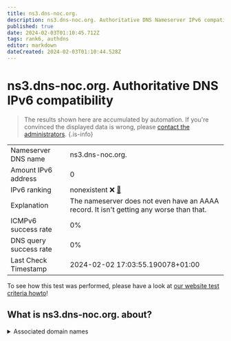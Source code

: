 ```yaml
---
title: ns3.dns-noc.org.
description: ns3.dns-noc.org. Authoritative DNS Nameserver IPv6 compatibility
published: true
date: 2024-02-03T01:10:45.712Z
tags: rank6, authdns
editor: markdown
dateCreated: 2024-02-03T01:10:44.528Z
---
```


# ns3.dns-noc.org. Authoritative DNS IPv6 compatibility

> The results shown here are accumulated by automation. If you're convinced the displayed data is wrong, please [contact the administrators](/howto/chat). 
{.is-info}




|   |   |
| - | - |
| Nameserver DNS name | ns3.dns-noc.org.
| Amount IPv6 address | 0
| IPv6 ranking | nonexistent :x: [🔗](/howto/ranking) |
| Explanation | The nameserver does not even have an AAAA record. It isn't getting any worse than that. |
| ICMPv6 success rate | 0%|
| DNS query success rate | 0% |
| Last Check Timestamp | 2024-02-02 17:03:55.190078+01:00 |

To see how this test was performed, please have a look at [our website test criteria howto](/howto/testcriteria/authdns)!


## What is ns3.dns-noc.org. about?






<details>
<summary>Associated domain names</summary>

noc.social

</details>
